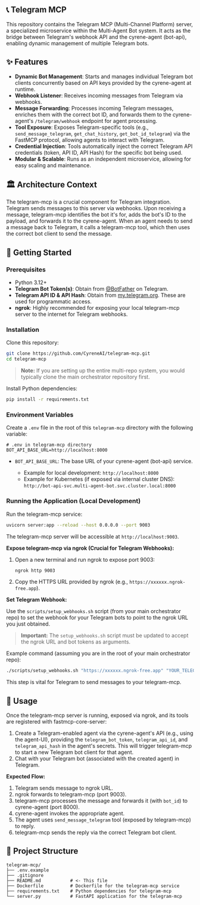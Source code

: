 ## 📞 Telegram MCP

This repository contains the Telegram MCP (Multi-Channel Platform) server, a specialized microservice within the Multi-Agent Bot system. It acts as the bridge between Telegram's webhook API and the cyrene-agent (bot-api), enabling dynamic management of multiple Telegram bots.

## ✨ Features

- **Dynamic Bot Management**: Starts and manages individual Telegram bot clients concurrently based on API keys provided by the cyrene-agent at runtime.
- **Webhook Listener**: Receives incoming messages from Telegram via webhooks.
- **Message Forwarding**: Processes incoming Telegram messages, enriches them with the correct bot ID, and forwards them to the cyrene-agent's `/telegram/webhook` endpoint for agent processing.
- **Tool Exposure**: Exposes Telegram-specific tools (e.g., `send_message_telegram`, `get_chat_history`, `get_bot_id_telegram`) via the FastMCP protocol, allowing agents to interact with Telegram.
- **Credential Injection**: Tools automatically inject the correct Telegram API credentials (token, API ID, API Hash) for the specific bot being used.
- **Modular & Scalable**: Runs as an independent microservice, allowing for easy scaling and maintenance.

## 🏛️ Architecture Context

The telegram-mcp is a crucial component for Telegram integration. Telegram sends messages to this server via webhooks. Upon receiving a message, telegram-mcp identifies the bot it's for, adds the bot's ID to the payload, and forwards it to the cyrene-agent. When an agent needs to send a message back to Telegram, it calls a telegram-mcp tool, which then uses the correct bot client to send the message.


## 🚀 Getting Started

### Prerequisites

* Python 3.12+
* **Telegram Bot Token(s)**: Obtain from [@BotFather](https://telegram.me/BotFather) on Telegram.
* **Telegram API ID & API Hash**: Obtain from [my.telegram.org](https://my.telegram.org). These are used for programmatic access.
* **ngrok**: Highly recommended for exposing your local telegram-mcp server to the internet for Telegram webhooks.

### Installation

Clone this repository:

```bash
git clone https://github.com/CyreneAI/telegram-mcp.git
cd telegram-mcp
```

> **Note:** If you are setting up the entire multi-repo system, you would typically clone the main orchestrator repository first.

Install Python dependencies:

```bash
pip install -r requirements.txt
```

### Environment Variables

Create a `.env` file in the root of this `telegram-mcp` directory with the following variable:

```env
# .env in telegram-mcp directory
BOT_API_BASE_URL=http://localhost:8000
```

* `BOT_API_BASE_URL`: The base URL of your cyrene-agent (bot-api) service.

  * Example for local development: `http://localhost:8000`
  * Example for Kubernetes (if exposed via internal cluster DNS): `http://bot-api-svc.multi-agent-bot.svc.cluster.local:8000`

### Running the Application (Local Development)

Run the telegram-mcp service:

```bash
uvicorn server:app --reload --host 0.0.0.0 --port 9003
```

The telegram-mcp server will be accessible at `http://localhost:9003`.

**Expose telegram-mcp via ngrok (Crucial for Telegram Webhooks):**

1. Open a new terminal and run ngrok to expose port 9003:

   ```bash
   ngrok http 9003
   ```
2. Copy the HTTPS URL provided by ngrok (e.g., `https://xxxxxx.ngrok-free.app`).

**Set Telegram Webhook:**

Use the `scripts/setup_webhooks.sh` script (from your main orchestrator repo) to set the webhook for your Telegram bots to point to the ngrok URL you just obtained.

> **Important:** The `setup_webhooks.sh` script must be updated to accept the ngrok URL and bot tokens as arguments.

Example command (assuming you are in the root of your main orchestrator repo):

```bash
./scripts/setup_webhooks.sh "https://xxxxxx.ngrok-free.app" "YOUR_TELEGRAM_BOT_TOKEN_FOR_AGENTX" "YOUR_TELEGRAM_BOT_TOKEN_FOR_AGENTZ"
```

This step is vital for Telegram to send messages to your telegram-mcp.

## 🧪 Usage

Once the telegram-mcp server is running, exposed via ngrok, and its tools are registered with fastmcp-core-server:

1. Create a Telegram-enabled agent via the cyrene-agent's API (e.g., using the agent-UI), providing the `telegram_bot_token`, `telegram_api_id`, and `telegram_api_hash` in the agent's secrets. This will trigger telegram-mcp to start a new Telegram bot client for that agent.
2. Chat with your Telegram bot (associated with the created agent) in Telegram.

**Expected Flow:**

1. Telegram sends message to ngrok URL.
2. ngrok forwards to telegram-mcp (port 9003).
3. telegram-mcp processes the message and forwards it (with `bot_id`) to cyrene-agent (port 8000).
4. cyrene-agent invokes the appropriate agent.
5. The agent uses `send_message_telegram` tool (exposed by telegram-mcp) to reply.
6. telegram-mcp sends the reply via the correct Telegram bot client.

## 📁 Project Structure

```
telegram-mcp/
├── .env.example
├── .gitignore
├── README.md           # <- This file
├── Dockerfile          # Dockerfile for the telegram-mcp service
├── requirements.txt    # Python dependencies for telegram-mcp
└── server.py           # FastAPI application for the telegram-mcp
```
